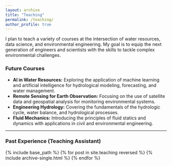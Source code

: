```yaml
---
layout: archive
title: "Teaching"
permalink: /teaching/
author_profile: true
---
```


I plan to teach a variety of courses at the intersection of water resources, data science, and environmental engineering. My goal is to equip the next generation of engineers and scientists with the skills to tackle complex environmental challenges.

### Future Courses
- **AI in Water Resources:** Exploring the application of machine learning and artificial intelligence for hydrological modeling, forecasting, and water management.
- **Remote Sensing for Earth Observation:** Focusing on the use of satellite data and geospatial analysis for monitoring environmental systems.
- **Engineering Hydrology:** Covering the fundamentals of the hydrologic cycle, water balance, and hydrological processes.
- **Fluid Mechanics:** Introducing the principles of fluid statics and dynamics with applications in civil and environmental engineering.

---

### Past Experience (Teaching Assistant)
{% include base_path %}
{% for post in site.teaching reversed %}
  {% include archive-single.html %}
{% endfor %}
